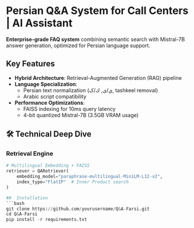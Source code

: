 # Persian Q&A System for Call Centers | AI Assistant

**Enterprise-grade FAQ system** combining semantic search with Mistral-7B answer generation, optimized for Persian language support.

## Key Features
- **Hybrid Architecture**: Retrieval-Augmented Generation (RAG) pipeline
- **Language Specialization**: 
  - Persian text normalization (ي/ی, ك/ک, tashkeel removal)
  - Arabic script compatibility
- **Performance Optimizations**:
  - FAISS indexing for 10ms query latency
  - 4-bit quantized Mistral-7B (3.5GB VRAM usage)

## 🛠️ Technical Deep Dive
### Retrieval Engine
```python
# Multilingual Embedding + FAISS
retriever = QARetriever(
    embedding_model="paraphrase-multilingual-MiniLM-L12-v2",
    index_type="FlatIP"  # Inner Product search
)

##  Installation
```bash
git clone https://github.com/yourusername/Q&A-Farsi.git
cd Q&A-Farsi
pip install -r requirements.txt
